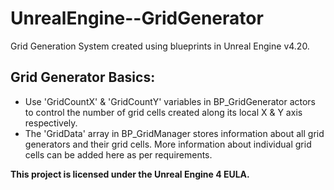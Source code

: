 # UnrealEngine--GridGenerator

Grid Generation System created using blueprints in Unreal Engine v4.20.

## Grid Generator Basics:
- Use 'GridCountX' & 'GridCountY' variables in BP_GridGenerator actors to control the number of grid cells created along its local X & Y axis respectively.
- The 'GridData' array in BP_GridManager stores information about all grid generators and their grid cells. More information about individual grid cells can be added here as per requirements.

**This project is licensed under the Unreal Engine 4 EULA.**
